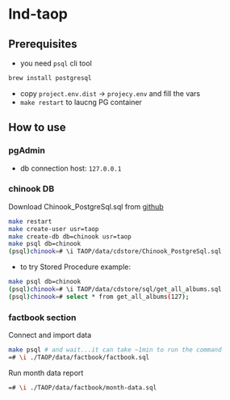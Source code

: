# lnd-taop

## Prerequisites

- you need `psql` cli tool

```bash
brew install postgresql
```

- copy `project.env.dist` -> `projecy.env` and fill the vars
- `make restart` to laucng PG container

## How to use

### pgAdmin

- db connection host: `127.0.0.1`

### chinook DB

Download Chinook_PostgreSql.sql from [github](https://github.com/lerocha/chinook-database/blob/master/ChinookDatabase/DataSources/Chinook_PostgreSql.sql)

```bash
make restart
make create-user usr=taop
make create-db db=chinook usr=taop
make psql db=chinook
(psql)chinook=# \i TAOP/data/cdstore/Chinook_PostgreSql.sql
```

- to try Stored Procedure example:

 ```bash
 make psql db=chinook
 (psql)chinook=# \i TAOP/data/cdstore/sql/get_all_albums.sql
 (psql)chinook=# select * from get_all_albums(127);
 ```

### factbook section

Connect and import data

```bash
make psql # and wait...it can take ~1min to run the command
=# \i ./TAOP/data/factbook/factbook.sql
```

Run month data report

```bash
=# \i ./TAOP/data/factbook/month-data.sql
```